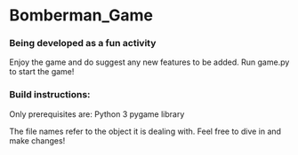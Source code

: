 # Bomberman_Game
### Being developed as a fun activity

Enjoy the game and do suggest any new features to be added.
Run game.py to start the game!


### Build instructions:
Only prerequisites are: 
 Python 3
 pygame library

The file names refer to the object it is dealing with.
Feel free to dive in and make changes!
